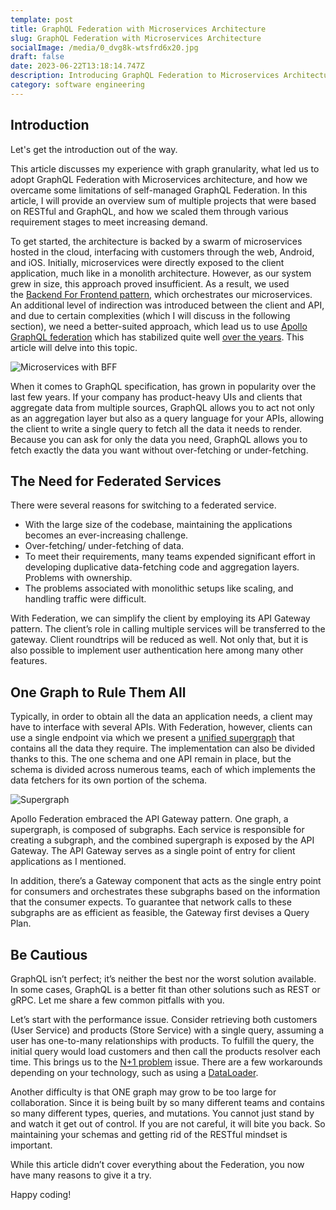 ```yaml
---
template: post
title: GraphQL Federation with Microservices Architecture
slug: GraphQL Federation with Microservices Architecture
socialImage: /media/0_dvg8k-wtsfrd6x20.jpg
draft: false
date: 2023-06-22T13:18:14.747Z
description: Introducing GraphQL Federation to Microservices Architecture
category: software engineering
---
```

## Introduction

Let's get the introduction out of the way.

This article discusses my experience with graph granularity, what led us to adopt GraphQL Federation with Microservices architecture, and how we overcame some limitations of self-managed GraphQL Federation. In this article, I will provide an overview sum of multiple projects that were based on RESTful and GraphQL, and how we scaled them through various requirement stages to meet increasing demand.

To get started, the architecture is backed by a swarm of microservices hosted in the cloud, interfacing with customers through the web, Android, and iOS. Initially, microservices were directly exposed to the client application, much like in a monolith architecture. However, as our system grew in size, this approach proved insufficient. As a result, we used the [Backend For Frontend pattern](https://docs.microsoft.com/en-us/azure/architecture/patterns/backends-for-frontends), which orchestrates our microservices. An additional level of indirection was introduced between the client and API, and due to certain complexities (which I will discuss in the following section), we need a better-suited approach, which lead us to use [Apollo GraphQL federation](https://www.apollographql.com/docs/federation/) which has stabilized quite well [over the years](https://www.apollographql.com/docs/federation/enterprise-guide/federation-case-studies/). This article will delve into this topic.



![Microservices with BFF](/media/1_bx4gcqjqgfuv7edp2sgdgw.webp "Microservices with BFF")

When it comes to GraphQL specification, has grown in popularity over the last few years. If your company has product-heavy UIs and clients that aggregate data from multiple sources, GraphQL allows you to act not only as an aggregation layer but also as a query language for your APIs, allowing the client to write a single query to fetch all the data it needs to render. Because you can ask for only the data you need, GraphQL allows you to fetch exactly the data you want without over-fetching or under-fetching.

## The Need for Federated Services

There were several reasons for switching to a federated service.

* With the large size of the codebase, maintaining the applications becomes an ever-increasing challenge.
* Over-fetching/ under-fetching of data.
* To meet their requirements, many teams expended significant effort in developing duplicative data-fetching code and aggregation layers. Problems with ownership.
* The problems associated with monolithic setups like scaling, and handling traffic were difficult.

With Federation, we can simplify the client by employing its API Gateway pattern. The client’s role in calling multiple services will be transferred to the gateway. Client roundtrips will be reduced as well. Not only that, but it is also possible to implement user authentication here among many other features.

## One Graph to Rule Them All

Typically, in order to obtain all the data an application needs, a client may have to interface with several APIs. With Federation, however, clients can use a single endpoint via which we present a [unified supergraph](https://principledgraphql.com/integrity) that contains all the data they require. The implementation can also be divided thanks to this. The one schema and one API remain in place, but the schema is divided across numerous teams, each of which implements the data fetchers for its own portion of the schema.

![Supergraph](/media/1_rfi02r3jfyktyf8bks4mla.webp "Supergraph")

Apollo Federation embraced the API Gateway pattern. One graph, a supergraph, is composed of subgraphs. Each service is responsible for creating a subgraph, and the combined supergraph is exposed by the API Gateway. The API Gateway serves as a single point of entry for client applications as I mentioned.

In addition, there’s a Gateway component that acts as the single entry point for consumers and orchestrates these subgraphs based on the information that the consumer expects. To guarantee that network calls to these subgraphs are as efficient as feasible, the Gateway first devises a Query Plan.

## Be Cautious

GraphQL isn’t perfect; it’s neither the best nor the worst solution available. In some cases, GraphQL is a better fit than other solutions such as REST or gRPC. Let me share a few common pitfalls with you.

Let’s start with the performance issue. Consider retrieving both customers (User Service) and products (Store Service) with a single query, assuming a user has one-to-many relationships with products. To fulfill the query, the initial query would load customers and then call the products resolver each time. This brings us to the [N+1 problem](https://www.apollographql.com/blog/backend/performance/optimizing-your-graphql-request-waterfalls/) issue. There are a few workarounds depending on your technology, such as using a [DataLoader](https://github.com/graphql/dataloader).

Another difficulty is that ONE graph may grow to be too large for collaboration. Since it is being built by so many different teams and contains so many different types, queries, and mutations. You cannot just stand by and watch it get out of control. If you are not careful, it will bite you back. So maintaining your schemas and getting rid of the RESTful mindset is important.

While this article didn’t cover everything about the Federation, you now have many reasons to give it a try.

Happy coding!

<!--EndFragment-->